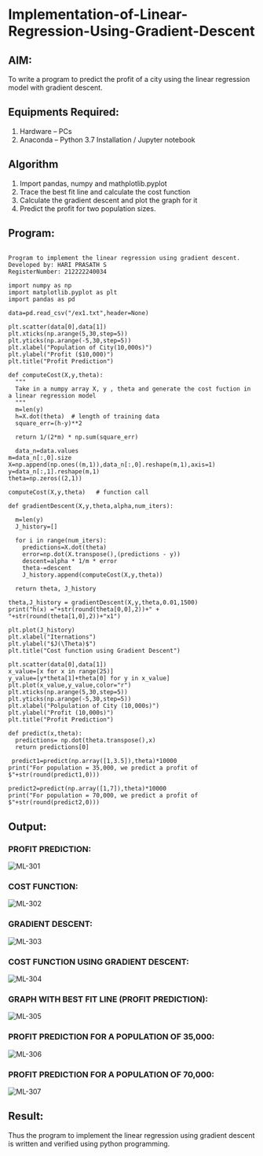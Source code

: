 # Implementation-of-Linear-Regression-Using-Gradient-Descent

## AIM:
To write a program to predict the profit of a city using the linear regression model with gradient descent.

## Equipments Required:
1. Hardware – PCs
2. Anaconda – Python 3.7 Installation / Jupyter notebook

## Algorithm
1. Import pandas, numpy and mathplotlib.pyplot
2. Trace the best fit line and calculate the cost function
3. Calculate the gradient descent and plot the graph for it
4. Predict the profit for two population sizes. 

## Program:
```

Program to implement the linear regression using gradient descent.
Developed by: HARI PRASATH S
RegisterNumber: 212222240034

import numpy as np
import matplotlib.pyplot as plt
import pandas as pd

data=pd.read_csv("/ex1.txt",header=None)

plt.scatter(data[0],data[1])
plt.xticks(np.arange(5,30,step=5))
plt.yticks(np.arange(-5,30,step=5))
plt.xlabel("Population of City(10,000s)")
plt.ylabel("Profit ($10,000)")
plt.title("Profit Prediction")

def computeCost(X,y,theta):
  """
  Take in a numpy array X, y , theta and generate the cost fuction in a linear regression model
  """
  m=len(y)
  h=X.dot(theta)  # length of training data
  square_err=(h-y)**2 

  return 1/(2*m) * np.sum(square_err)  
  
  data_n=data.values
m=data_n[:,0].size
X=np.append(np.ones((m,1)),data_n[:,0].reshape(m,1),axis=1)
y=data_n[:,1].reshape(m,1)
theta=np.zeros((2,1))

computeCost(X,y,theta)   # function call

def gradientDescent(X,y,theta,alpha,num_iters):
  
  m=len(y)
  J_history=[]

  for i in range(num_iters):
    predictions=X.dot(theta)
    error=np.dot(X.transpose(),(predictions - y))
    descent=alpha * 1/m * error
    theta-=descent
    J_history.append(computeCost(X,y,theta))

  return theta, J_history
  
theta,J_history = gradientDescent(X,y,theta,0.01,1500)
print("h(x) ="+str(round(theta[0,0],2))+" + "+str(round(theta[1,0],2))+"x1")

plt.plot(J_history)
plt.xlabel("Iternations")
plt.ylabel("$J(\Theta)$")
plt.title("Cost function using Gradient Descent")

plt.scatter(data[0],data[1])
x_value=[x for x in range(25)]
y_value=[y*theta[1]+theta[0] for y in x_value]
plt.plot(x_value,y_value,color="r")
plt.xticks(np.arange(5,30,step=5))
plt.yticks(np.arange(-5,30,step=5))
plt.xlabel("Polpulation of City (10,000s)")
plt.ylabel("Profit (10,000s)")
plt.title("Profit Prediction")

def predict(x,theta):
  predictions= np.dot(theta.transpose(),x)
  return predictions[0]
  
 predict1=predict(np.array([1,3.5]),theta)*10000
print("For population = 35,000, we predict a profit of $"+str(round(predict1,0)))

predict2=predict(np.array([1,7]),theta)*10000
print("For population = 70,000, we predict a profit of $"+str(round(predict2,0)))

```

## Output:

### PROFIT PREDICTION: 
![ML-301](https://github.com/hariprasath5106/Implementation-of-Linear-Regression-Using-Gradient-Descent/assets/111515488/2cde1c69-4c5a-4f55-a437-6f3bc558bfd0)


### COST FUNCTION:
![ML-302](https://github.com/hariprasath5106/Implementation-of-Linear-Regression-Using-Gradient-Descent/assets/111515488/7fa78bfc-fbaf-4c9d-9e2e-6e79e535d673)


### GRADIENT DESCENT:
![ML-303](https://github.com/hariprasath5106/Implementation-of-Linear-Regression-Using-Gradient-Descent/assets/111515488/c31d1c5d-9ad3-465e-86af-7daff0dec42c)

### COST FUNCTION USING GRADIENT DESCENT:
![ML-304](https://github.com/hariprasath5106/Implementation-of-Linear-Regression-Using-Gradient-Descent/assets/111515488/a80194fe-b235-4336-80b6-99b05f18977d)


### GRAPH WITH BEST FIT LINE (PROFIT PREDICTION):
![ML-305](https://github.com/hariprasath5106/Implementation-of-Linear-Regression-Using-Gradient-Descent/assets/111515488/7d20f237-4293-44dd-98a1-ab1daf6baef9)


### PROFIT PREDICTION FOR A POPULATION OF 35,000:
![ML-306](https://github.com/hariprasath5106/Implementation-of-Linear-Regression-Using-Gradient-Descent/assets/111515488/66f88a50-2116-4b74-8503-0d64cc58dac7)


### PROFIT PREDICTION FOR A POPULATION OF 70,000:
![ML-307](https://github.com/hariprasath5106/Implementation-of-Linear-Regression-Using-Gradient-Descent/assets/111515488/499887d5-87cf-4640-8f78-4da05b7cf50a)



## Result:
Thus the program to implement the linear regression using gradient descent is written and verified using python programming.
